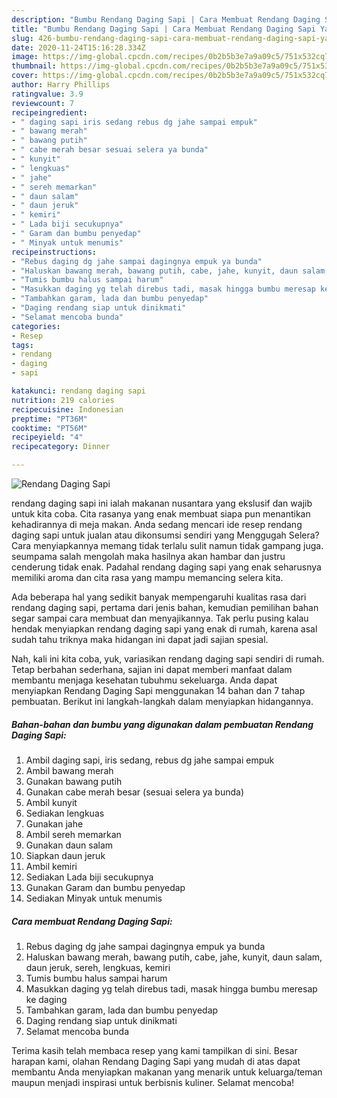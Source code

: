 ```yaml
---
description: "Bumbu Rendang Daging Sapi | Cara Membuat Rendang Daging Sapi Yang Enak Dan Mudah"
title: "Bumbu Rendang Daging Sapi | Cara Membuat Rendang Daging Sapi Yang Enak Dan Mudah"
slug: 426-bumbu-rendang-daging-sapi-cara-membuat-rendang-daging-sapi-yang-enak-dan-mudah
date: 2020-11-24T15:16:28.334Z
image: https://img-global.cpcdn.com/recipes/0b2b5b3e7a9a09c5/751x532cq70/rendang-daging-sapi-foto-resep-utama.jpg
thumbnail: https://img-global.cpcdn.com/recipes/0b2b5b3e7a9a09c5/751x532cq70/rendang-daging-sapi-foto-resep-utama.jpg
cover: https://img-global.cpcdn.com/recipes/0b2b5b3e7a9a09c5/751x532cq70/rendang-daging-sapi-foto-resep-utama.jpg
author: Harry Phillips
ratingvalue: 3.9
reviewcount: 7
recipeingredient:
- " daging sapi iris sedang rebus dg jahe sampai empuk"
- " bawang merah"
- " bawang putih"
- " cabe merah besar sesuai selera ya bunda"
- " kunyit"
- " lengkuas"
- " jahe"
- " sereh memarkan"
- " daun salam"
- " daun jeruk"
- " kemiri"
- " Lada biji secukupnya"
- " Garam dan bumbu penyedap"
- " Minyak untuk menumis"
recipeinstructions:
- "Rebus daging dg jahe sampai dagingnya empuk ya bunda"
- "Haluskan bawang merah, bawang putih, cabe, jahe, kunyit, daun salam, daun jeruk, sereh, lengkuas, kemiri"
- "Tumis bumbu halus sampai harum"
- "Masukkan daging yg telah direbus tadi, masak hingga bumbu meresap ke daging"
- "Tambahkan garam, lada dan bumbu penyedap"
- "Daging rendang siap untuk dinikmati"
- "Selamat mencoba bunda"
categories:
- Resep
tags:
- rendang
- daging
- sapi

katakunci: rendang daging sapi 
nutrition: 219 calories
recipecuisine: Indonesian
preptime: "PT36M"
cooktime: "PT56M"
recipeyield: "4"
recipecategory: Dinner

---
```



![Rendang Daging Sapi](https://img-global.cpcdn.com/recipes/0b2b5b3e7a9a09c5/751x532cq70/rendang-daging-sapi-foto-resep-utama.jpg)


rendang daging sapi ini ialah makanan nusantara yang ekslusif dan wajib untuk kita coba. Cita rasanya yang enak membuat siapa pun menantikan kehadirannya di meja makan.
Anda sedang mencari ide resep rendang daging sapi untuk jualan atau dikonsumsi sendiri yang Menggugah Selera? Cara menyiapkannya memang tidak terlalu sulit namun tidak gampang juga. seumpama salah mengolah maka hasilnya akan hambar dan justru cenderung tidak enak. Padahal rendang daging sapi yang enak seharusnya memiliki aroma dan cita rasa yang mampu memancing selera kita.



Ada beberapa hal yang sedikit banyak mempengaruhi kualitas rasa dari rendang daging sapi, pertama dari jenis bahan, kemudian pemilihan bahan segar sampai cara membuat dan menyajikannya. Tak perlu pusing kalau hendak menyiapkan rendang daging sapi yang enak di rumah, karena asal sudah tahu triknya maka hidangan ini dapat jadi sajian spesial.


Nah, kali ini kita coba, yuk, variasikan rendang daging sapi sendiri di rumah. Tetap berbahan sederhana, sajian ini dapat memberi manfaat dalam membantu menjaga kesehatan tubuhmu sekeluarga. Anda dapat menyiapkan Rendang Daging Sapi menggunakan 14 bahan dan 7 tahap pembuatan. Berikut ini langkah-langkah dalam menyiapkan hidangannya.

<!--inarticleads1-->

##### Bahan-bahan dan bumbu yang digunakan dalam pembuatan Rendang Daging Sapi:

1. Ambil  daging sapi, iris sedang, rebus dg jahe sampai empuk
1. Ambil  bawang merah
1. Gunakan  bawang putih
1. Gunakan  cabe merah besar (sesuai selera ya bunda)
1. Ambil  kunyit
1. Sediakan  lengkuas
1. Gunakan  jahe
1. Ambil  sereh memarkan
1. Gunakan  daun salam
1. Siapkan  daun jeruk
1. Ambil  kemiri
1. Sediakan  Lada biji secukupnya
1. Gunakan  Garam dan bumbu penyedap
1. Sediakan  Minyak untuk menumis




<!--inarticleads2-->

##### Cara membuat Rendang Daging Sapi:

1. Rebus daging dg jahe sampai dagingnya empuk ya bunda
1. Haluskan bawang merah, bawang putih, cabe, jahe, kunyit, daun salam, daun jeruk, sereh, lengkuas, kemiri
1. Tumis bumbu halus sampai harum
1. Masukkan daging yg telah direbus tadi, masak hingga bumbu meresap ke daging
1. Tambahkan garam, lada dan bumbu penyedap
1. Daging rendang siap untuk dinikmati
1. Selamat mencoba bunda




Terima kasih telah membaca resep yang kami tampilkan di sini. Besar harapan kami, olahan Rendang Daging Sapi yang mudah di atas dapat membantu Anda menyiapkan makanan yang menarik untuk keluarga/teman maupun menjadi inspirasi untuk berbisnis kuliner. Selamat mencoba!
